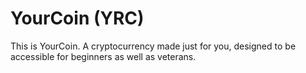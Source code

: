 YourCoin (YRC)
===========


This is YourCoin. A cryptocurrency made just for you, designed to be accessible for beginners as well as veterans. 